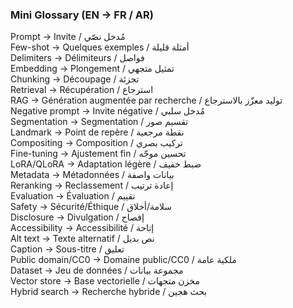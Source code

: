 ### Mini Glossary (EN → FR / AR)
Prompt → Invite / مُدخل نصّي  
Few-shot → Quelques exemples / أمثلة قليلة  
Delimiters → Délimiteurs / فواصل  
Embedding → Plongement / تمثيل متجهي  
Chunking → Découpage / تجزئة  
Retrieval → Récupération / استرجاع  
RAG → Génération augmentée par recherche / توليد معزّز بالاسترجاع  
Negative prompt → Invite négative / مُدخل سلبي  
Segmentation → Segmentation / تقسيم صور  
Landmark → Point de repère / نقطة مرجعية  
Compositing → Composition / تركيب بصري  
Fine-tuning → Ajustement fin / تحسين موجّه  
LoRA/QLoRA → Adaptation légère / ضبط خفيف  
Metadata → Métadonnées / بيانات واصفة  
Reranking → Reclassement / إعادة ترتيب  
Evaluation → Évaluation / تقييم  
Safety → Sécurité/Éthique / سلامة/أخلاق  
Disclosure → Divulgation / إفصاح  
Accessibility → Accessibilité / إتاحة  
Alt text → Texte alternatif / نص بديل  
Caption → Sous-titre / تعليق  
Public domain/CC0 → Domaine public/CC0 / ملكية عامة  
Dataset → Jeu de données / مجموعة بيانات  
Vector store → Base vectorielle / مخزن متجهات  
Hybrid search → Recherche hybride / بحث هجين 